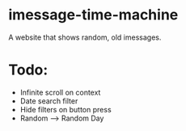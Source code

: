 # imessage-time-machine
A website that shows random, old imessages.

# Todo:
- Infinite scroll on context
- Date search filter
- Hide filters on button press
- Random --> Random Day